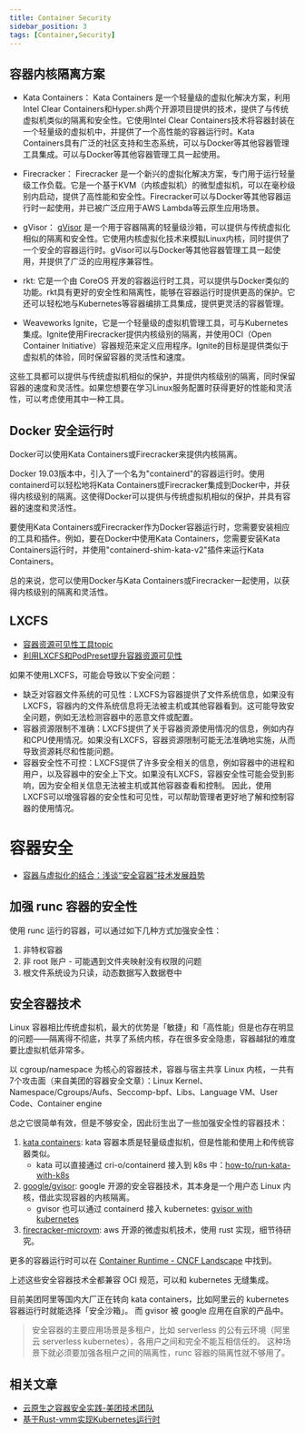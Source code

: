 ```yaml
---
title: Container Security
sidebar_position: 3
tags: [Container,Security]
---
```

## 容器内核隔离方案
- Kata Containers： Kata Containers 是一个轻量级的虚拟化解决方案，利用Intel Clear Containers和Hyper.sh两个开源项目提供的技术，提供了与传统虚拟机类似的隔离和安全性。它使用Intel Clear Containers技术将容器封装在一个轻量级的虚拟机中，并提供了一个高性能的容器运行时。Kata Containers具有广泛的社区支持和生态系统，可以与Docker等其他容器管理工具集成。可以与Docker等其他容器管理工具一起使用。

- Firecracker： Firecracker 是一个新兴的虚拟化解决方案，专门用于运行轻量级工作负载。它是一个基于KVM（内核虚拟机）的微型虚拟机，可以在毫秒级别内启动，提供了高性能和安全性。Firecracker可以与Docker等其他容器运行时一起使用，并已被广泛应用于AWS Lambda等云原生应用场景。

- gVisor： [gVisor](https://gvisor.dev/) 是一个用于容器隔离的轻量级沙箱，可以提供与传统虚拟化相似的隔离和安全性。它使用内核虚拟化技术来模拟Linux内核，同时提供了一个安全的容器运行时。gVisor可以与Docker等其他容器管理工具一起使用，并提供了广泛的应用程序兼容性。

- rkt: 它是一个由 CoreOS 开发的容器运行时工具，可以提供与Docker类似的功能。rkt具有更好的安全性和隔离性，能够在容器运行时提供更高的保护。它还可以轻松地与Kubernetes等容器编排工具集成，提供更灵活的容器管理。

- Weaveworks Ignite，它是一个轻量级的虚拟机管理工具，可与Kubernetes集成。Ignite使用Firecracker提供内核级别的隔离，并使用OCI（Open Container Initiative）容器规范来定义应用程序。Ignite的目标是提供类似于虚拟机的体验，同时保留容器的灵活性和速度。

这些工具都可以提供与传统虚拟机相似的保护，并提供内核级别的隔离，同时保留容器的速度和灵活性。如果您想要在学习Linux服务配置时获得更好的性能和灵活性，可以考虑使用其中一种工具。

## Docker 安全运行时

Docker可以使用Kata Containers或Firecracker来提供内核隔离。

Docker 19.03版本中，引入了一个名为"containerd"的容器运行时。使用containerd可以轻松地将Kata Containers或Firecracker集成到Docker中，并获得内核级别的隔离。这使得Docker可以提供与传统虚拟机相似的保护，并具有容器的速度和灵活性。

要使用Kata Containers或Firecracker作为Docker容器运行时，您需要安装相应的工具和插件。例如，要在Docker中使用Kata Containers，您需要安装Kata Containers运行时，并使用"containerd-shim-kata-v2"插件来运行Kata Containers。

总的来说，您可以使用Docker与Kata Containers或Firecracker一起使用，以获得内核级别的隔离和灵活性。

## LXCFS

- [容器资源可见性工具topic](https://jaegerw2016.github.io/2022/02/15/%E5%AE%B9%E5%99%A8%E8%B5%84%E6%BA%90%E5%8F%AF%E8%A7%81%E6%80%A7%E5%B7%A5%E5%85%B7topic/)
- [利用LXCFS和PodPreset提升容器资源可见性](https://jaegerw2016.github.io/2019/07/03/%E5%88%A9%E7%94%A8LXCFS%E5%92%8CPodPreset%E6%8F%90%E5%8D%87%E5%AE%B9%E5%99%A8%E8%B5%84%E6%BA%90%E5%8F%AF%E8%A7%81%E6%80%A7/)


如果不使用LXCFS，可能会导致以下安全问题：

- 缺乏对容器文件系统的可见性：LXCFS为容器提供了文件系统信息，如果没有LXCFS，容器内的文件系统信息将无法被主机或其他容器看到。这可能导致安全问题，例如无法检测容器中的恶意文件或配置。
- 容器资源限制不准确：LXCFS提供了关于容器资源使用情况的信息，例如内存和CPU使用情况。如果没有LXCFS，容器资源限制可能无法准确地实施，从而导致资源耗尽和性能问题。
- 容器安全性不可控：LXCFS提供了许多安全相关的信息，例如容器中的进程和用户，以及容器中的安全上下文。如果没有LXCFS，容器安全性可能会受到影响，因为安全相关信息无法被主机或其他容器查看和控制。
因此，使用LXCFS可以增强容器的安全性和可见性，可以帮助管理者更好地了解和控制容器的使用情况。


# 容器安全
- [容器与虚拟化的结合：浅谈“安全容器”技术发展趋势](https://segmentfault.com/a/1190000022872874)

## 加强 runc 容器的安全性

使用 runc 运行的容器，可以通过如下几种方式加强安全性：

1. 非特权容器
1. 非 root 账户 - 可能遇到文件夹映射没有权限的问题
1. 根文件系统设为只读，动态数据写入数据卷中

## 安全容器技术

Linux 容器相比传统虚拟机，最大的优势是「敏捷」和「高性能」但是也存在明显的问题——隔离得不彻底，共享了系统内核，存在很多安全隐患，容器越狱的难度要比虚拟机低非常多。

以 cgroup/namespace 为核心的容器技术，容器与宿主共享 Linux 内核，一共有7个攻击面（来自美团的容器安全文章）：Linux Kernel、Namespace/Cgroups/Aufs、Seccomp-bpf、Libs、Language VM、User Code、Container engine

总之它很简单有效，但是不够安全，因此衍生出了一些加强安全性的容器技术：

1. [kata containers](https://github.com/kata-containers/kata-containers): kata 容器本质是轻量级虚拟机，但是性能和使用上和传统容器类似。
    - kata 可以直接通过 cri-o/containerd 接入到 k8s 中：[how-to/run-kata-with-k8s](https://github.com/kata-containers/documentation/blob/master/how-to/run-kata-with-k8s.md)
1. [google/gvisor](https://github.com/google/gvisor): google 开源的安全容器技术，其本身是一个用户态 Linux 内核，借此实现容器的内核隔离。
    - gvisor 也可以通过 containerd 接入 kubernetes: [gvisor with kubernetes](https://github.com/google/gvisor/blob/master/g3doc/user_guide/quick_start/kubernetes.md)
2. [firecracker-microvm](https://github.com/firecracker-microvm/firecracker): aws 开源的微虚拟机技术，使用 rust 实现，细节待研究。

更多的容器运行时可以在 [Container Runtime - CNCF Landscape](https://landscape.cncf.io/category=container-runtime&format=card-mode&grouping=category) 中找到。

上述这些安全容器技术全都兼容 OCI 规范，可以和 kubernetes 无缝集成。

目前美团阿里等国内大厂正在转向 kata containers，比如阿里云的 kubernetes 容器运行时就能选择「安全沙箱」。
而 gvisor 被 google 应用在自家的产品中。


>安全容器的主要应用场景是多租户，比如 serverless 的公有云环境（阿里云 serverless kubernetes），各用户之间和完全不能互相信任的。
这种场景下就必须要加强各租户之间的隔离性，runc 容器的隔离性就不够用了。

## 相关文章

- [云原生之容器安全实践-美团技术团队](https://tech.meituan.com/2020/03/12/cloud-native-security.html)
- [基于Rust-vmm实现Kubernetes运行时](https://zhuanlan.zhihu.com/p/188500726)
